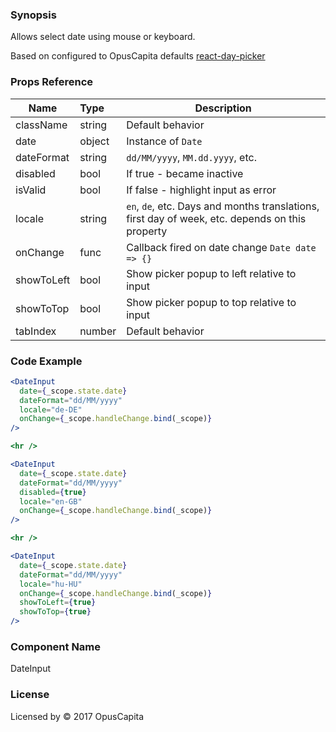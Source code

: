### Synopsis

Allows select date using mouse or keyboard.

Based on configured to OpusCapita defaults [react-day-picker](https://github.com/gpbl/react-day-picker)

### Props Reference

| Name                           | Type                    | Description                                                                                     |
| ------------------------------ | :---------------------- | -----------------------------------------------------------                                     |
| className                      | string                  | Default behavior                                                                                |
| date                           | object                  | Instance of `Date`                                                                              |
| dateFormat                     | string                  | `dd/MM/yyyy`, `MM.dd.yyyy`, etc.                                                                |
| disabled                       | bool                    | If true - became inactive                                                                       |
| isValid                        | bool                    | If false - highlight input as error                                                             |
| locale                         | string                  | `en`, `de`, etc. Days and months translations, first day of week, etc. depends on this property |
| onChange                       | func                    | Callback fired on date change `Date date => {}`                                                 |
| showToLeft                     | bool                    | Show picker popup to left relative to input                                                     |
| showToTop                      | bool                    | Show picker popup to top relative to input                                                      |
| tabIndex                       | number                  | Default behavior                                                                                |

### Code Example

```jsx
<DateInput
  date={_scope.state.date}
  dateFormat="dd/MM/yyyy"
  locale="de-DE"
  onChange={_scope.handleChange.bind(_scope)}
/>

<hr />

<DateInput
  date={_scope.state.date}
  dateFormat="dd/MM/yyyy"
  disabled={true}
  locale="en-GB"
  onChange={_scope.handleChange.bind(_scope)}
/>

<hr />

<DateInput
  date={_scope.state.date}
  dateFormat="dd/MM/yyyy"
  locale="hu-HU"
  onChange={_scope.handleChange.bind(_scope)}
  showToLeft={true}
  showToTop={true}
/>
```

### Component Name

DateInput

### License

Licensed by © 2017 OpusCapita

